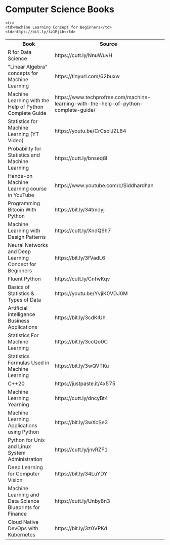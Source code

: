 # Computer Science Books
<table>
  <tr>
    <th>Book</th>
    <th>Source</th>
  </tr>
  
  <tr>
    <td>R for Data Science</td>
    <td>https://cutt.ly/NnuWuvH</td>
  </tr>
  
  <tr>
    <td>"Linear Algebra" concepts for Machine Learning</td>
    <td>https://tinyurl.com/62buxw</td>
  </tr>
  
  <tr>
    <td>Machine Learning with the Help of Python Complete Guide</td>
    <td>https://www.techprofree.com/machine-learning-with-the-help-of-python-complete-guide/</td>
  </tr>
  
   <tr>
    <td>Statistics for Machine Learning (YT Video)</td>
    <td>https://youtu.be/CrCsolJZL84</td>
  </tr>
  
   <tr>
    <td>Probability for Statistics and Machine Learning</td>
    <td>https://cutt.ly/bnseq8l</td>
  </tr>
  
   <tr>
    <td>Hands-on Machine Learning course in YouTube</td>
    <td>https://www.youtube.com/c/Siddhardhan</td>
  </tr>
  
   <tr>
    <td>Programming Bitcoin With Python</td>
    <td>https://bit.ly/34tmdyj</td>
  </tr>
  
  <tr>
    <td>Machine Learning with Design Patterns</td>
    <td>https://cutt.ly/XndQ9h7</td>
  </tr>
  
  <tr>
    <td>Neural Networks and Deep Learning Concept for Beginners</td>
    <td>https://bit.ly/3fVadL6</td>
  </tr>

  <tr>
    <td>Fluent Python</td>
    <td>https://cutt.ly/CnfwKqv</td>
  </tr>
  
   <tr>
    <td>Basics of Statistics & Types of Data</td>
    <td>https://youtu.be/YvjiK0VDJ0M</td>
  </tr>
  
  <tr>
    <td>Artificial intelligence Business Applications</td>
    <td>https://bit.ly/3cdKIUh</td>
  </tr>
  
  <tr>
    <td>Statistics For Machine Learning</td>
    <td>https://bit.ly/3ccQo0C</td>
  </tr>
  
  <tr>
    <td>Statistics Formulas Used in Machine Learning</td>
    <td>https://bit.ly/3wQVTKu</td>
  </tr>
  
  <tr>
    <td>C++20</td>
    <td>https://justpaste.it/4x575</td>
  </tr>
  
    <tr>
    <td>Machine Learning Concept for Beginners</td>
    <td>https://bit.ly/3z1RjLh</td>
  </tr>
  
  <tr>
    <td>Machine Learning Yearning</td>
    <td>https://cutt.ly/dncyBt4</td>
  </tr>
  
   <tr>
    <td>Machine Learning Applications using Python</td>
    <td>https://bit.ly/3wXcSe3</td>
  </tr>
  
  <tr>
    <td>Python for Unix and Linux System Administration</td>
    <td>https://cutt.ly/jnvRZF1</td>
  </tr>
  
  <tr>
    <td>Deep Learning for Computer Vision</td>
    <td>https://bit.ly/34LuYDY</td>
  </tr>
  
  <tr>
    <td>Machine Learning and Data Science Blueprints for Finance</td>
    <td>https://cutt.ly/Unby8n3</td>
  </tr>
  
   <tr>
    <td>Cloud Native DevOps with Kubernetes</td>
    <td>https://bit.ly/3z0VPKd</td>
  </tr>
  
</table>
